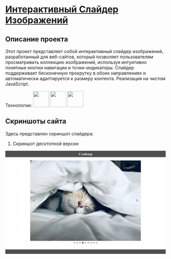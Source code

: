 # [Интерактивный Слайдер Изображений](https:// "Ссылка на сайт")

## Описание проекта

Этот проект представляет собой интерактивный слайдер изображений, разработанный для веб-сайтов, который позволяет пользователям просматривать коллекцию изображений, используя интуитивно понятные кнопки навигации и точки-индикаторы. Слайдер поддерживает бесконечную прокрутку в обоих направлениях и автоматически адаптируется к размеру контента. Реализация на чистом JavaScript.

   Технологии: <img src="https://cdn.jsdelivr.net/gh/devicons/devicon@latest/icons/html5/html5-original.svg" height="50px" width="50px">    <img src="https://cdn.jsdelivr.net/gh/devicons/devicon@latest/icons/css3/css3-original.svg" height="50px" width="50px"/>    <img src="https://cdn.jsdelivr.net/gh/devicons/devicon@latest/icons/javascript/javascript-original.svg" height="50px" width="50px"/> 


## Скриншоты сайта

Здесь представлен скриншот слайдера:

1. Скриншот десктопной версии
 
![Скриншот слайдера](./screenshots/sliderDesktop.png)
